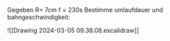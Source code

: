 Gegeben
R= 7cm
f = 230s
Bestimme umlaufdauer und bahngeschwindigkeit:

![[Drawing 2024-03-05 09.38.08.excalidraw]] 